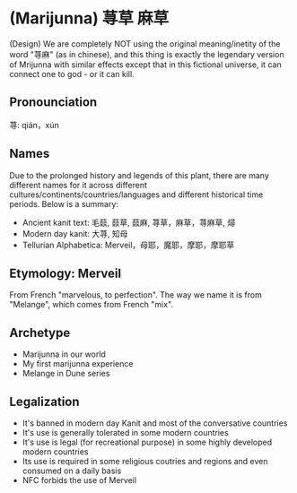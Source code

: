 # (Marijunna) 荨草 麻草

(Design) We are completely NOT using the original meaning/inetity of the word "荨麻" (as in chinese), and this thing is exactly the legendary version of Mrijunna with similar effects except that in this fictional universe, it can connect one to god - or it can kill.

## Pronounciation

荨: qián，xún

## Names

Due to the prolonged history and legends of this plant, there are many different names for it across different cultures/continents/countries/languages and different historical time periods. Below is a summary:

* Ancient kanit text: 毛䕭, 䕭草, 䕭麻, 荨草，麻草，荨麻草, 燖
* Modern day kanit: 大荨, 知母
* Tellurian Alphabetica: Merveil，母耶，魔耶，摩耶，摩耶草

## Etymology: Merveil

From French "marvelous, to perfection". The way we name it is from "Melange", which comes from French "mix".

## Archetype

* Marijunna in our world
* My first marijunna experience
* Melange in Dune series

## Legalization

* It's banned in modern day Kanit and most of the conversative countries
* It's use is generally tolerated in some modern countries
* It's use is legal (for recreational purpose) in some highly developed modern countries
* Its use is required in some religious coutries and regions and even consumed on a daily basis
* NFC forbids the use of Merveil